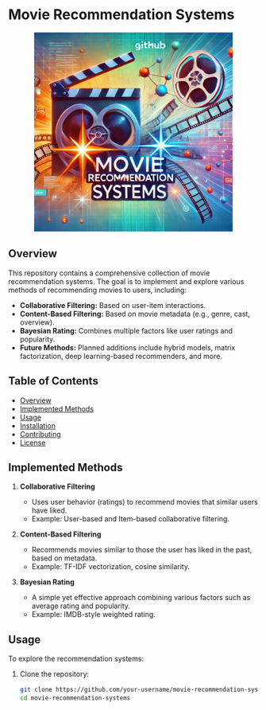 # Movie Recommendation Systems

<div align="center">
  <img src="images/poster.png" width="400">
</div>

## Overview

This repository contains a comprehensive collection of movie recommendation systems. The goal is to implement and explore various methods of recommending movies to users, including:

- **Collaborative Filtering:** Based on user-item interactions.
- **Content-Based Filtering:** Based on movie metadata (e.g., genre, cast, overview).
- **Bayesian Rating:** Combines multiple factors like user ratings and popularity.
- **Future Methods:** Planned additions include hybrid models, matrix factorization, deep learning-based recommenders, and more.

## Table of Contents

- [Overview](#overview)
- [Implemented Methods](#implemented-methods)
- [Usage](#usage)
- [Installation](#installation)
- [Contributing](#contributing)
- [License](#license)

## Implemented Methods

1. **Collaborative Filtering**
   - Uses user behavior (ratings) to recommend movies that similar users have liked.
   - Example: User-based and Item-based collaborative filtering.

2. **Content-Based Filtering**
   - Recommends movies similar to those the user has liked in the past, based on metadata.
   - Example: TF-IDF vectorization, cosine similarity.

3. **Bayesian Rating**
   - A simple yet effective approach combining various factors such as average rating and popularity.
   - Example: IMDB-style weighted rating.

## Usage

To explore the recommendation systems:

1. Clone the repository:
   ```bash
   git clone https://github.com/your-username/movie-recommendation-systems.git
   cd movie-recommendation-systems
